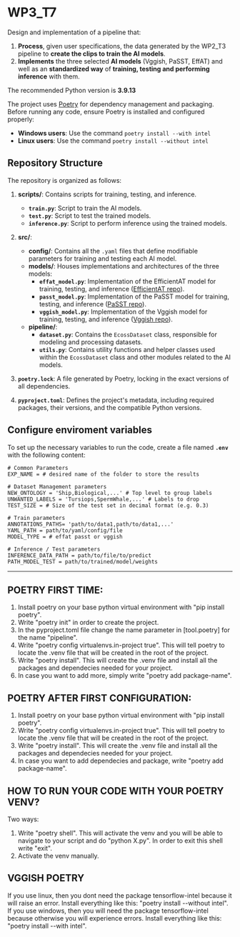 # WP3_T7
Design and implementation of a pipeline that:
1. **Process**, given user specifications, the data generated by the WP2_T3 pipeline to **create the clips to train the AI models**.
2. **Implements** the three selected **AI models** (Vggish, PaSST, EffAT) and well as an **standardized way** of **training, testing and performing inference** with them.

The recommended Python version is **3.9.13**

The project uses [Poetry](https://python-poetry.org/) for dependency management and packaging. Before running any code, ensure Poetry is installed and configured properly:

- **Windows users**: Use the command `poetry install --with intel`
- **Linux users**: Use the command `poetry install --without intel`

## Repository Structure

The repository is organized as follows:

1. **scripts/**: Contains scripts for training, testing, and inference.
   - **`train.py`**: Script to train the AI models.
   - **`test.py`**: Script to test the trained models.
   - **`inference.py`**: Script to perform inference using the trained models.

2. **src/**:
   - **config/**: Contains all the `.yaml` files that define modifiable parameters for training and testing each AI model.
   - **models/**: Houses implementations and architectures of the three models:
     - **`effat_model.py`**: Implementation of the EfficientAT model for training, testing, and inference ([EfficientAT repo](https://github.com/fschmid56/EfficientAT)).
     - **`passt_model.py`**: Implementation of the PaSST model for training, testing, and inference ([PaSST repo](https://github.com/kkoutini/PaSST)).
     - **`vggish_model.py`**: Implementation of the Vggish model for training, testing, and inference ([Vggish repo](https://github.com/tensorflow/models/blob/master/research/audioset/vggish)).
   - **pipeline/**:
     - **`dataset.py`**: Contains the `EcossDataset` class, responsible for modeling and processing datasets.
     - **`utils.py`**: Contains utility functions and helper classes used within the `EcossDataset` class and other modules related to the AI models.

3. **`poetry.lock`**: A file generated by Poetry, locking in the exact versions of all dependencies.

4. **`pyproject.toml`**: Defines the project's metadata, including required packages, their versions, and the compatible Python versions.

## Configure enviroment variables

To set up the necessary variables to run the code, create a file named **`.env`** with the following content:
```
# Common Parameters
EXP_NAME = # desired name of the folder to store the results

# Dataset Management parameters
NEW_ONTOLOGY = 'Ship,Biological,...' # Top level to group labels
UNWANTED_LABELS = 'Tursiops,SpermWhale,...' # Labels to drop
TEST_SIZE = # Size of the test set in decimal format (e.g. 0.3)

# Train parameters
ANNOTATIONS_PATHS= 'path/to/data1,path/to/data1,...'
YAML_PATH = path/to/yaml/config/file
MODEL_TYPE = # effat passt or vggish

# Inference / Test parameters
INFERENCE_DATA_PATH = path/to/file/to/predict
PATH_MODEL_TEST = path/to/trained/model/weights

```
--------------------------------------------------------------



## POETRY FIRST TIME:
1. Install poetry on your base python virtual environment with "pip install poetry".
2. Write "poetry init" in order to create the project.
3. In the pyproject.toml file change the name parameter in [tool.poetry] for the name "pipeline".
4. Write "poetry config virtualenvs.in-project true". This will tell poetry to locate the .venv file that will be created in the root of the project.
5. Write "poetry install". This will create the .venv file and install all the packages and dependecies needed for your project.
6. In case you want to add more, simply write "poetry add package-name".

## POETRY AFTER FIRST CONFIGURATION:
1. Install poetry on your base python virtual environment with "pip install poetry".
2. Write "poetry config virtualenvs.in-project true". This will tell poetry to locate the .venv file that will be created in the root of the project.
3. Write "poetry install". This will create the .venv file and install all the packages and dependecies needed for your project.
4. In case you want to add dependecies and package, write "poetry add package-name".

## HOW TO RUN YOUR CODE WITH YOUR POETRY VENV?
Two ways:
1. Write "poetry shell". This will activate the venv and you will be able to navigate to your script and do "python X.py". In order to exit this shell write "exit".
2. Activate the venv manually.


## VGGISH POETRY
If you use linux, then you dont need the package tensorflow-intel because it will raise an error. Install everything like this: "poetry install --without intel".
If you use windows, then you will need the package tensorflow-intel because otherwise you will experience errors. Install everything like this: "poetry install --with intel".
